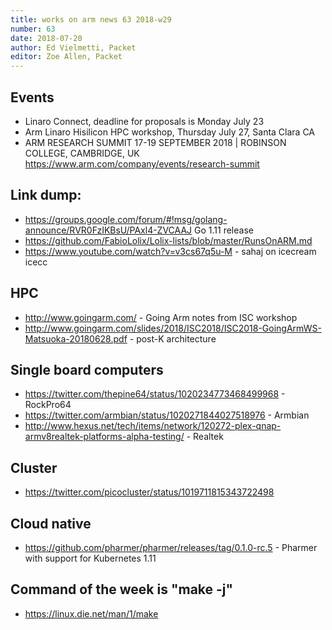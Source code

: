 ```yaml
---
title: works on arm news 63 2018-w29
number: 63
date: 2018-07-20
author: Ed Vielmetti, Packet
editor: Zoe Allen, Packet
---
```

## Events

* Linaro Connect, deadline for proposals is Monday July 23
* Arm Linaro Hisilicon HPC workshop, Thursday July 27, Santa Clara CA
* ARM RESEARCH SUMMIT 17-19 SEPTEMBER 2018 | ROBINSON COLLEGE, CAMBRIDGE, UK https://www.arm.com/company/events/research-summit

## Link dump:

* https://groups.google.com/forum/#!msg/golang-announce/RVR0FzIKBsU/PAxl4-ZVCAAJ Go 1.11 release
* https://github.com/FabioLolix/Lolix-lists/blob/master/RunsOnARM.md
* https://www.youtube.com/watch?v=v3cs67q5u-M - sahaj on icecream icecc

## HPC

* http://www.goingarm.com/ - Going Arm notes from ISC workshop
* http://www.goingarm.com/slides/2018/ISC2018/ISC2018-GoingArmWS-Matsuoka-20180628.pdf - post-K architecture


## Single board computers

* https://twitter.com/thepine64/status/1020234773468499968 - RockPro64
* https://twitter.com/armbian/status/1020271844027518976 - Armbian 
* http://www.hexus.net/tech/items/network/120272-plex-qnap-armv8realtek-platforms-alpha-testing/ - Realtek

## Cluster

* https://twitter.com/picocluster/status/1019711815343722498

## Cloud native 

* https://github.com/pharmer/pharmer/releases/tag/0.1.0-rc.5 - Pharmer with support for Kubernetes 1.11

## Command of the week is "make -j"

* https://linux.die.net/man/1/make

